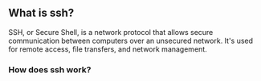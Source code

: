 ## What is ssh? ##

SSH, or Secure Shell, is a network protocol that allows secure communication between computers over an unsecured network. It's used for remote access, file transfers, and network management. 

### How does ssh work? ###

